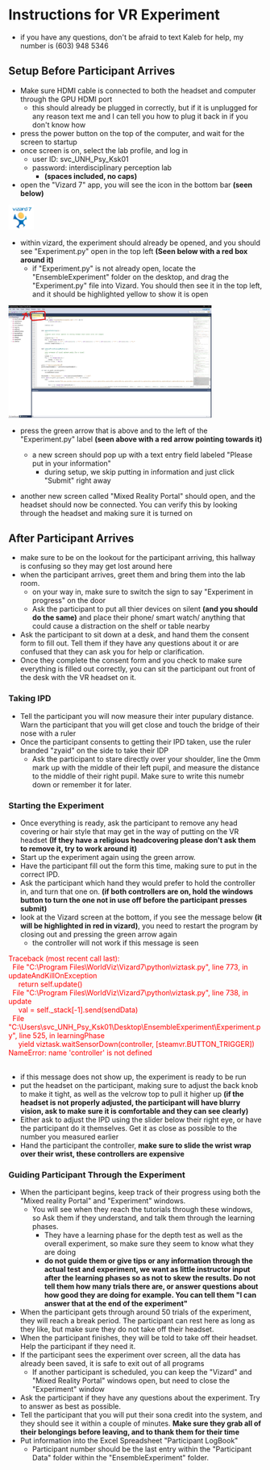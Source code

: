 # Instructions for VR Experiment
- if you have any questions, don't be afraid to text Kaleb for help, my number is (603) 948 5346

## Setup Before Participant Arrives
- Make sure HDMI cable is connected to both the headset and computer through the GPU HDMI port
    - this should already be plugged in correctly, but if it is unplugged for any reason text me and I can tell you how to plug it back in if you don't know how
- press the power button on the top of the computer, and wait for the screen to startup
- once screen is on, select the lab profile, and log in
    - user ID: svc_UNH_Psy_Ksk01
    - password: interdisciplinary perception lab 
        - **(spaces included, no caps)**
- open the "Vizard 7" app, you will see the icon in the bottom bar **(seen below)**
  
<img src="viz.jpg" alt="vizard logo" width="10%" height="10%">

- within vizard, the experiment should already be opened, and you should see "Experiment.py" open in the top left **(Seen below with a red box around it)**
    - if "Experiment.py" is not already open, locate the "EnsembleExperiment" folder on the desktop, and drag the "Experiment.py" file into Vizard. You should then see it in the top left, and it should be highlighted yellow to show it is open

<img src="InkedvizIDE.jpg" alt="vizard IDE" width="80%">

- press the green arrow that is above and to the left of the "Experiment.py" label **(seen above with a red arrow pointing towards it)**
    - a new screen should pop up with a text entry field labeled "Please put in your information"
        - during setup, we skip putting in information and just click "Submit" right away
    
- another new screen called "Mixed Reality Portal" should open, and the headset should now be connected. You can verify this by looking through the headset and making sure it is turned on

## After Participant Arrives
- make sure to be on the lookout for the participant arriving, this hallway is confusing so they may get lost around here
- when the participant arrives, greet them and bring them into the lab room.
  - on your way in, make sure to switch the sign to say "Experiment in progress" on the door
  - Ask the participant to put all thier devices on silent **(and you should do the same)** and place their phone/ smart watch/ anything that could cause a distraction on the shelf or table nearby
- Ask the participant to sit down at a desk, and hand them the consent form to fill out. Tell them if they have any questions about it or are confused that they can ask you for help or clarification.
- Once they complete the consent form and you check to make sure everything is filled out correctly, you can sit the participant out front of the desk with the VR headset on it.
  
### Taking IPD
- Tell the participant you will now measure their inter pupulary distance. Warn the participant that you will get close and touch the bridge of their nose with a ruler
- Once the participant consents to getting their IPD taken, use the ruler branded "zyaid" on the side to take their IDP
  - Ask the participant to stare directly over your shoulder, line the 0mm mark up with the middle of their left pupil, and measure the distance to the middle of their right pupil. Make sure to write this numebr down or remember it for later.

### Starting the Experiment
- Once everything is ready, ask the participant to remove any head covering or hair style that may get in the way of putting on the VR headset **(If they have a religious headcovering please don't ask them to remove it, try to work around it)**
- Start up the experiment again using the green arrow.
- Have the participant fill out the form this time, making sure to put in the correct IPD.
- Ask the participant which hand they would prefer to hold the controller in, and turn that one on. **(if both controllers are on, hold the windows button to turn the one not in use off before the participant presses submit)**
- look at the Vizard screen at the bottom, if you see the message below **(it will be highlighted in red in vizard)**, you need to restart the program by closing out and pressing the green arrow again
  - the controller will not work if this message is seen

<span style="color:red"> 
Traceback (most recent call last):  <br />
&nbsp; File "C:\Program Files\WorldViz\Vizard7\python\viztask.py", line 773, in updateAndKillOnException  <br />
  &nbsp;&nbsp;&nbsp;&nbsp;  return self.update()  <br />
&nbsp;  File "C:\Program Files\WorldViz\Vizard7\python\viztask.py", line 738, in update  <br />
  &nbsp;&nbsp;&nbsp;&nbsp;  val = self._stack[-1].send(sendData)  <br />
&nbsp; File "C:\Users\svc_UNH_Psy_Ksk01\Desktop\EnsembleExperiment\Experiment.py", line 525, in learningPhase  <br />
  &nbsp;&nbsp;&nbsp;&nbsp;  yield viztask.waitSensorDown(controller, [steamvr.BUTTON_TRIGGER])  <br />
NameError: name 'controller' is not defined  <br />
</span>
<br />

- if this message does not show up, the experiment is ready to be run
- put the headset on the participant, making sure to adjust the back knob to make it tight, as well as the velcrow top to pull it higher up **(if the headset is not properly adjusted, the participant will have blurry vision, ask to make sure it is comfortable and they can see clearly)**
- Either ask to adjust the IPD using the slider below their right eye, or have the participant do it themselves. Get it as close as possible to the number you measured earlier
- Hand the participant the controller, **make sure to slide the wrist wrap over their wrist, these controllers are expensive**

### Guiding Participant Through the Experiment
- When the participant begins, keep track of their progress using both the "Mixed reality Portal" and "Experiment" windows. 
  - You will see when they reach the tutorials through these windows, so Ask them if they understand, and talk them through the learning phases.
    - They have a learning phase for the depth test as well as the overall experiment, so make sure they seem to know what they are doing 
    - **do not guide them or give tips or any information through the actual test and experiment, we want as little instructor input after the learning phases so as not to skew the results. Do not tell them how many trials there are, or answer questions about how good they are doing for example. You can tell them "I can answer that at the end of the experiment"**
- When the participant gets through around 50 trials of the experiment, they will reach a break period. The participant can rest here as long as they like, but make sure they do not take off their headset.
- When the participant finishes, they will be told to take off their headset. Help the participant if they need it.
- If the participant sees the experiment over screen, all the data has already been saved, it is safe to exit out of all programs
  - If another participant is scheduled, you can keep the "Vizard" and "Mixed Reality Portal" windows open, but need to close the "Experiment" window
- Ask the participant if they have any questions about the experiment. Try to answer as best as possible.
- Tell the participant that you will put their sona credit into the system, and they should see it within a couple of minutes. **Make sure they grab all of their belongings before leaving, and to thank them for their time**
- Put information into the Excel Spreadsheet "Participant LogBook" 
  - Participant number should be the last entry within the "Participant Data" folder within the "EnsembleExperiment" folder.